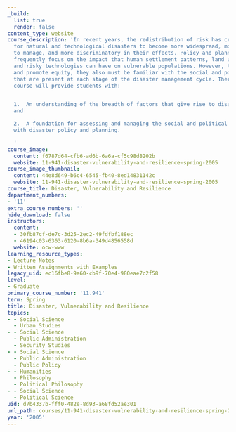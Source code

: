 ```yaml
---
_build:
  list: true
  render: false
content_type: website
course_description: 'In recent years, the redistribution of risk has created conditions
  for natural and technological disasters to become more widespread, more difficult
  to manage, and more discriminatory in their effects. Policy and planning decision-makers
  frequently focus on the impact that human settlement patterns, land use decisions,
  and risky technologies can have on vulnerable populations. However, to ensure safety
  and promote equity, they also must be familiar with the social and political dynamics
  that are present at each stage of the disaster management cycle. Therefore, this
  course will provide students with:


  1.  An understanding of the breadth of factors that give rise to disaster vulnerability;
  and

  2.  A foundation for assessing and managing the social and political processes associated
  with disaster policy and planning.

  '
course_image:
  content: f6787d64-cfb6-ad6b-6a6a-cf5c98d8202b
  website: 11-941-disaster-vulnerability-and-resilience-spring-2005
course_image_thumbnail:
  content: 44e8d649-b6c4-6545-fb40-8ed14831142c
  website: 11-941-disaster-vulnerability-and-resilience-spring-2005
course_title: Disaster, Vulnerability and Resilience
department_numbers:
- '11'
extra_course_numbers: ''
hide_download: false
instructors:
  content:
  - 30fb87cf-de7c-3d25-2ec2-49fdfbf188ec
  - 46194c03-6363-6120-8b6a-349d4856558d
  website: ocw-www
learning_resource_types:
- Lecture Notes
- Written Assignments with Examples
legacy_uid: ec16fbe8-9a60-cb9f-70e4-980eae7c2f58
level:
- Graduate
primary_course_number: '11.941'
term: Spring
title: Disaster, Vulnerability and Resilience
topics:
- - Social Science
  - Urban Studies
- - Social Science
  - Public Administration
  - Security Studies
- - Social Science
  - Public Administration
  - Public Policy
- - Humanities
  - Philosophy
  - Political Philosophy
- - Social Science
  - Political Science
uid: d7b4337b-fff0-482e-8d93-a68fd52ae301
url_path: courses/11-941-disaster-vulnerability-and-resilience-spring-2005
year: '2005'
---
```

